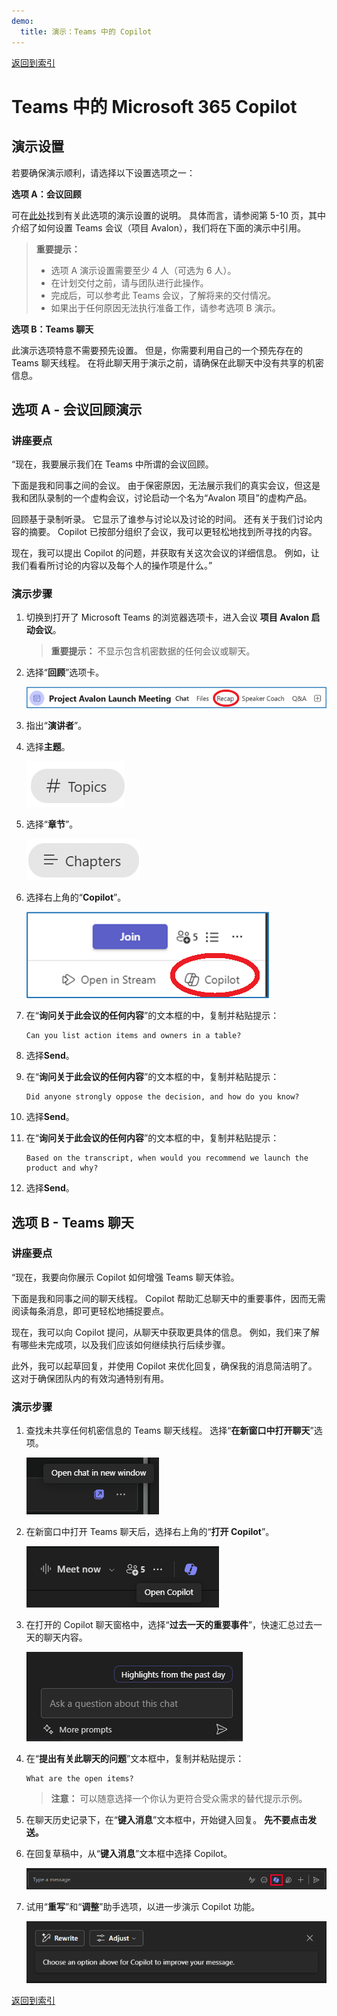 ```yaml
---
demo:
  title: 演示：Teams 中的 Copilot
---
```


[返回到索引](https://microsoftlearning.github.io/MS-4012-Microsoft-Copilot-Web-Based-Interactive-Experience-for-Executives/)

# Teams 中的 Microsoft 365 Copilot

## 演示设置

若要确保演示顺利，请选择以下设置选项之一：

**选项 A：会议回顾**

可在[此处](https://microsoft.seismic.com/Link/Content/DCFPQWmT2DMXC8WJjgjP4H44GWXG)找到有关此选项的演示设置的说明。 具体而言，请参阅第 5-10 页，其中介绍了如何设置 Teams 会议（项目 Avalon），我们将在下面的演示中引用。

> **重要提示：**
> - 选项 A 演示设置需要至少 4 人（可选为 6 人）。
> - 在计划交付之前，请与团队进行此操作。
> - 完成后，可以参考此 Teams 会议，了解将来的交付情况。
> - 如果出于任何原因无法执行准备工作，请参考选项 B 演示。

**选项 B：Teams 聊天**

此演示选项特意不需要预先设置。 但是，你需要利用自己的一个预先存在的 Teams 聊天线程。 在将此聊天用于演示之前，请确保在此聊天中没有共享的机密信息。


## 选项 A - 会议回顾演示

### 讲座要点

“现在，我要展示我们在 Teams 中所谓的会议回顾。

下面是我和同事之间的会议。 由于保密原因，无法展示我们的真实会议，但这是我和团队录制的一个虚构会议，讨论启动一个名为“Avalon 项目”的虚构产品。

回顾基于录制听录。 它显示了谁参与讨论以及讨论的时间。 还有关于我们讨论内容的摘要。 Copilot 已按部分组织了会议，我可以更轻松地找到所寻找的内容。

现在，我可以提出 Copilot 的问题，并获取有关这次会议的详细信息。 例如，让我们看看所讨论的内容以及每个人的操作项是什么。”

### 演示步骤

1. 切换到打开了 Microsoft Teams  的浏览器选项卡，进入会议 **项目 Avalon 启动会议**。

    > **重要提示：** 不显示包含机密数据的任何会议或聊天。

1. 选择“**回顾**”选项卡。

    ![显示 Teams 中的 Copilot 中的回顾的屏幕截图。](../Demos/Media/teams_recap.png)

1. 指出“**演讲者**”。
1. 选择**主题**。

    ![显示 Teams 中的 Copilot 中的主题的屏幕截图。](../Demos/Media/teams_topics.png)

1. 选择“**章节**”。

    ![显示 Teams 中的 Copilot 中的章节的屏幕截图。](../Demos/Media/teams_chapters.png)

1. 选择右上角的“**Copilot**”。

    ![显示 Teams 中的 Copilot 中的 Copilot 选项的屏幕截图。](../Demos/Media/teams_copilot.png)

1. 在“**询问关于此会议的任何内容**”的文本框的中，复制并粘贴提示：

    ```text
    Can you list action items and owners in a table?
    ```

1. 选择**Send**。
1. 在“**询问关于此会议的任何内容**”的文本框的中，复制并粘贴提示： 

    ```text
    Did anyone strongly oppose the decision, and how do you know?
    ```
    
1. 选择**Send**。
1. 在“**询问关于此会议的任何内容**”的文本框的中，复制并粘贴提示：

    ```text
    Based on the transcript, when would you recommend we launch the product and why?
    ```

1. 选择**Send**。

## 选项 B - Teams 聊天

### 讲座要点

“现在，我要向你展示 Copilot 如何增强 Teams 聊天体验。

下面是我和同事之间的聊天线程。 Copilot 帮助汇总聊天中的重要事件，因而无需阅读每条消息，即可更轻松地捕捉要点。

现在，我可以向 Copilot 提问，从聊天中获取更具体的信息。 例如，我们来了解有哪些未完成项，以及我们应该如何继续执行后续步骤。

此外，我可以起草回复，并使用 Copilot 来优化回复，确保我的消息简洁明了。 这对于确保团队内的有效沟通特别有用。

### 演示步骤

1. 查找未共享任何机密信息的 Teams 聊天线程。 选择“**在新窗口中打开聊天**”选项。

    ![显示“在新窗口打开聊天”选项的屏幕截图。](../Demos/Media/teams_open_chat_window.png)

1. 在新窗口中打开 Teams 聊天后，选择右上角的“**打开 Copilot**”。

    ![显示“在 Teams 聊天中打开 Copilot”的屏幕截图。](../Demos/Media/teams_open_copilot.png)

1. 在打开的 Copilot 聊天窗格中，选择“**过去一天的重要事件**”，快速汇总过去一天的聊天内容。

    ![显示“在 Teams 聊天中打开 Copilot”的屏幕截图。](../Demos/Media/teams_highlights.png)

1. 在“**提出有关此聊天的问题**”文本框中，复制并粘贴提示： 

    ```text
    What are the open items?
    ```
    > **注意：** 可以随意选择一个你认为更符合受众需求的替代提示示例。   

1. 在聊天历史记录下，在“**键入消息**”文本框中，开始键入回复。 **先不要点击发送。**

1. 在回复草稿中，从“**键入消息**”文本框中选择 Copilot。

    ![显示“在 Teams 聊天线程中打开 Copilot”的屏幕截图。](../Demos/Media/teams_open_copilot_chat.png)   

1. 试用“**重写**”和“**调整**”助手选项，以进一步演示 Copilot 功能。

    ![显示 Teams Copilot 中的“重写”和“调整”的屏幕截图。](../Demos/Media/teams_rewrite_adjust.png)     

[返回到索引](https://microsoftlearning.github.io/MS-4012-Microsoft-Copilot-Web-Based-Interactive-Experience-for-Executives/)
